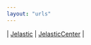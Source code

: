 ```yaml
---
layout: "urls"
---
```


| [Jelastic](https://jelastic.com/) | [JelasticCenter](https://docs.jelastic.com/) |

